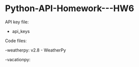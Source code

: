 # Python-API-Homework---HW6
API key file: 

- api_keys

Code files:

  -weatherpy: v2.8 - WeatherPy
  
  -vacationpy:
